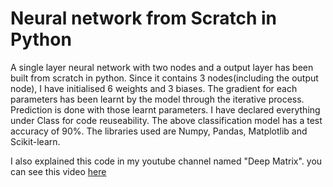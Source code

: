 # Neural network from Scratch in Python

A single layer neural network with two nodes and a output layer has been built from scratch in python. Since it contains 3 nodes(including the output node), I have initialised 6 weights and 3 biases. The gradient for each parameters has been learnt by the model through the iterative process. Prediction is done with those learnt parameters. I have declared everything under Class for code reuseability. The above classification model has a test accuracy of 90%. The libraries used are Numpy, Pandas, Matplotlib and Scikit-learn.

I also explained this code in my youtube channel named "Deep Matrix". you can see this video [here](https://www.youtube.com/watch?v=TIX2YahCRc8)
